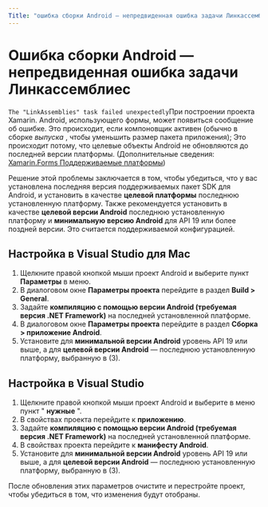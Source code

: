```yaml
---
Title: "ошибка сборки Android — непредвиденная ошибка задачи Линкассемблиес" MS. Topic: Устранение неполадок MS. произв. Xamarin MS. AssetID: EB3BE685-CB72-48E3-89D7-C845E76B9FA2 MS. Technology: Xamarin-Forms author: давидбритч MS. author: дабритч MS. Date: 03/07/2019 No-Loc: [ Xamarin.Forms , Xamarin.Essentials ]
---
```


# <a name="android-build-error--the-linkassemblies-task-failed-unexpectedly"></a>Ошибка сборки Android — непредвиденная ошибка задачи Линкассемблиес

`The "LinkAssemblies" task failed unexpectedly`При построении проекта Xamarin. Android, использующего формы, может появиться сообщение об ошибке. Это происходит, если компоновщик активен (обычно в сборке *выпуска* , чтобы уменьшить размер пакета приложения); Это происходит потому, что целевые объекты Android не обновляются до последней версии платформы. (Дополнительные сведения: [ Xamarin.Forms Поддерживаемые платформы](~/get-started/supported-platforms.md#android-platform-support))

Решение этой проблемы заключается в том, чтобы убедиться, что у вас установлена последняя версия поддерживаемых пакет SDK для Android, и установить в качестве **целевой платформы** последнюю установленную платформу. Также рекомендуется установить в качестве **целевой версии Android** последнюю установленную платформу и **минимальную версию Android** для API 19 или более поздней версии. Это считается поддерживаемой конфигурацией.

## <a name="setting-in-visual-studio-for-mac"></a>Настройка в Visual Studio для Mac

1. Щелкните правой кнопкой мыши проект Android и выберите пункт **Параметры** в меню.
2. В диалоговом окне **Параметры проекта** перейдите в раздел **Build > General**.
3. Задайте **компиляцию с помощью версии Android (требуемая версия .NET Framework)** на последней установленной платформе.
4. В диалоговом окне **Параметры проекта** перейдите в раздел **Сборка > приложение Android**.
5. Установите для **минимальной версии Android** уровень API 19 или выше, а для **целевой версии Android** — последнюю установленную платформу, выбранную в (3).

## <a name="setting-in-visual-studio"></a>Настройка в Visual Studio

1. Щелкните правой кнопкой мыши проект Android и выберите в меню пункт " **нужные** ".
2. В свойствах проекта перейдите к **приложению**.
3. Задайте **компиляцию с помощью версии Android (требуемая версия .NET Framework)** на последней установленной платформе.
4. В свойствах проекта перейдите к **манифесту Android**.
5. Установите для **минимальной версии Android** уровень API 19 или выше, а для **целевой версии Android** — последнюю установленную платформу, выбранную в (3).

После обновления этих параметров очистите и перестройте проект, чтобы убедиться в том, что изменения будут отобраны.
